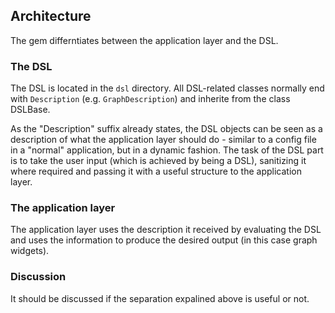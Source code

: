 ## Architecture

The gem differntiates between the application layer and the DSL.

### The DSL
The DSL is located in the `dsl` directory. All DSL-related classes normally end with `Description` (e.g. `GraphDescription`) and inherite from the class DSLBase.

As the "Description" suffix already states, the DSL objects can be seen as a description of what the application layer should do - similar to a config file in a "normal" application, but in a dynamic fashion. The task of the DSL part is to take the user input (which is achieved by being a DSL), sanitizing it where required and passing it with a useful structure to the application layer.

### The application layer
The application layer uses the description it received by evaluating the DSL and uses the information to produce the desired output (in this case graph widgets).

### Discussion
It should be discussed if the separation expalined above is useful or not.